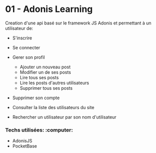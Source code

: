 <h1>01 - Adonis Learning </h1>

<p>Creation d'une api basé sur le framework JS Adonis et permettant à un utilisateur de: </p>

- S'inscrire
- Se connecter
- Gerer son profil

  - Ajouter un nouveau post
  - Modifier un de ses posts
  - Lire tous ses posts
  - Lire les posts d'autres utilisateurs
  - Supprimer tous ses posts

- Supprimer son compte
- Consulter la liste des utilisateurs du site
- Rechercher un utilisateur par son nom d'utilisateur

<h3>Techs utilisées: :computer: </h3>

- AdonisJS
- PocketBase
